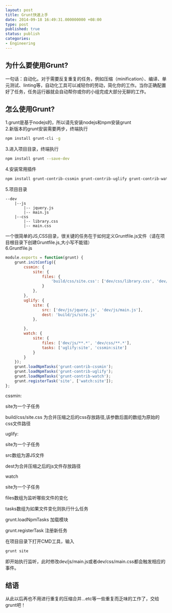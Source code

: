 ```yaml
---
layout: post
title: Grunt快速上手
date: 2014-09-18 16:49:31.000000000 +08:00
type: post
published: true
status: publish
categories:
- Engineering
---
```


## 为什么要使用Grunt?
一句话：自动化。对于需要反复重复的任务，例如压缩（minification）、编译、单元测试、linting等，自动化工具可以减轻你的劳动，简化你的工作。当你正确配置好了任务，任务运行器就会自动帮你或你的小组完成大部分无聊的工作。
## 怎么使用Grunt?
1.grunt是基于nodejs的，所以请先安装nodejs和npm安装grunt   
2.新版本的grunt安装需要两步，终端执行   

```bash
npm install grunt-cli -g
```

3.进入项目目录，终端执行   

```bash
npm install grunt --save-dev
```

4.安装常用插件

```bash
npm install grunt-contrib-cssmin grunt-contrib-uglify grunt-contrib-watch --save-dev
```

5.项目目录

```
--dev
    |--js
        |-- jquery.js
        |-- main.js
    |--css
        |-- library.css
        |-- main.css
```

一个很简单的JS,CSS目录，很关键的任务在于如何定义Gruntfile.js文件（请在项目根目录下创建Gruntfile.js,大小写不能错）   
6.Gruntfile.js

```javascript
module.exports = function(grunt) {
    grunt.initConfig({
        cssmin: {
            site: {
                files: {
                    'build/css/site.css': ['dev/css/library.css', 'dev/css/main.css']
                }
            },
        },
        uglify: {
            site: {
                src: ['dev/js/jquery.js', 'dev/js/main.js'],
                dest: 'build/js/site.js'
            },

        },
        watch: {
            site: {
                files: ['dev/js/**.*', 'dev/css/**.*'],
                tasks: ['uglify:site', 'cssmin:site']
            }
        }
    });
    grunt.loadNpmTasks('grunt-contrib-cssmin');
    grunt.loadNpmTasks('grunt-contrib-uglify');
    grunt.loadNpmTasks('grunt-contrib-watch');
    grunt.registerTask('site', ['watch:site']);
};
```

cssmin:

site为一个子任务

build/css/site.css 为合并压缩之后的css存放路径,该参数后面的数组为原始的css文件路径

uglify:

site为一个子任务

src数组为源JS文件

dest为合并压缩之后的js文件存放路径

watch

site为一个子任务

files数组为监听哪些文件的变化

tasks数组为如果文件变化则执行什么任务

grunt.loadNpmTasks 加载模块

grunt.registerTask 注册新任务

在项目目录下打开CMD工具，输入

```bash
grunt site
```

即开始执行监听，此时修改dev/js/main.js或者dev/css/main.css都会触发相应的事件。

## 结语
从此以后再也不用进行重复的压缩合并...etc等一些重复而乏味的工作了，交给grunt吧！